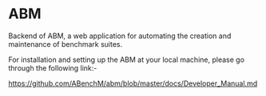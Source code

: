 # ABM
Backend of ABM, a web application for automating the creation and maintenance of benchmark suites.

For installation and setting up the ABM at your local machine, please go through the following link:- 

 https://github.com/ABenchM/abm/blob/master/docs/Developer_Manual.md

